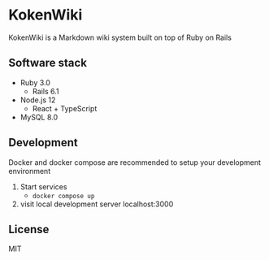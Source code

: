 # KokenWiki

KokenWiki is a Markdown wiki system built on top of Ruby on Rails

## Software stack

- Ruby 3.0
  - Rails 6.1
- Node.js 12
  - React + TypeScript
- MySQL 8.0

## Development

Docker and docker compose are recommended to setup your development environment

1. Start services
   - `docker compose up`
1. visit local development server localhost:3000

## License

MIT
